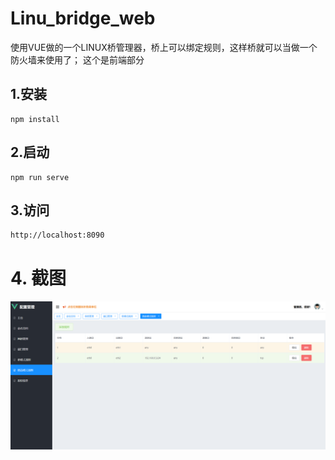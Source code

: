 # Linu_bridge_web
使用VUE做的一个LINUX桥管理器，桥上可以绑定规则，这样桥就可以当做一个防火墙来使用了；
这个是前端部分

## 1.安装
```
npm install
```

## 2.启动
```
npm run serve
```

## 3.访问
```4
http://localhost:8090
```

# 4. 截图

![](doc/route_rules.png)
